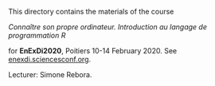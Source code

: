 
This directory contains the materials of the course

*Connaître son propre ordinateur. Introduction au langage de programmation R*

for **EnExDi2020**, Poitiers 10-14 February 2020. See [enexdi.sciencesconf.org](https://enexdi.sciencesconf.org).

Lecturer: Simone Rebora.
